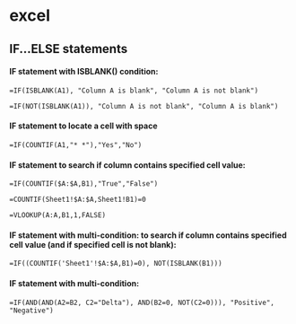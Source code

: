 # excel

## IF...ELSE statements

#### IF statement with ISBLANK() condition:
```vbnet
=IF(ISBLANK(A1), "Column A is blank", "Column A is not blank")

=IF(NOT(ISBLANK(A1)), "Column A is not blank", "Column A is blank")
```

#### IF statement to locate a cell with space
```vbnet
=IF(COUNTIF(A1,"* *"),"Yes","No")
```

#### IF statement to search if column contains specified cell value:
```vbnet
=IF(COUNTIF($A:$A,B1),"True","False")

=COUNTIF(Sheet1!$A:$A,Sheet1!B1)=0

=VLOOKUP(A:A,B1,1,FALSE)
```

#### IF statement with multi-condition: to search if column contains specified cell value (and if specified cell is not blank):
```vbnet
=IF((COUNTIF('Sheet1'!$A:$A,B1)=0), NOT(ISBLANK(B1)))
```

#### IF statement with multi-condition:
```vbnet
=IF(AND(AND(A2=B2, C2="Delta"), AND(B2=0, NOT(C2=0))), "Positive", "Negative")
```

